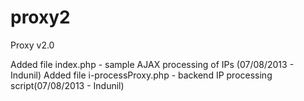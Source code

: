proxy2
======

Proxy v2.0

Added file index.php - sample AJAX processing of IPs (07/08/2013 - Indunil)
Added file i-processProxy.php - backend IP processing script(07/08/2013 - Indunil)
